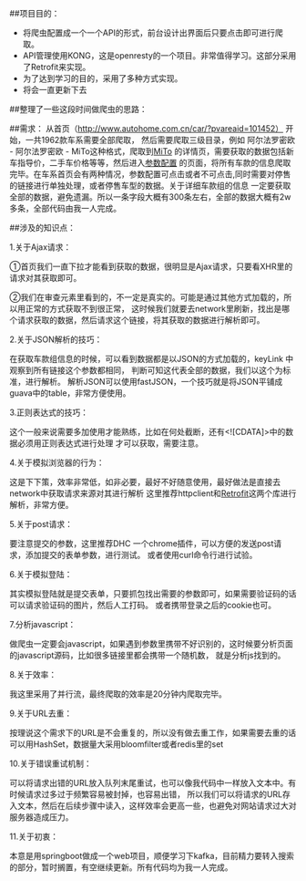 ##项目目的：
- 将爬虫配置成一个一个API的形式，前台设计出界面后只要点击即可进行爬取。
- API管理使用KONG，这是openresty的一个项目。非常值得学习。这部分采用了Retrofit来实现。
- 为了达到学习的目的，采用了多种方式实现。
- 将会一直更新下去

##整理了一些这段时间做爬虫的思路：

##需求：
从首页（http://www.autohome.com.cn/car/?pvareaid=101452） 开始，一共1962款车系需要全部爬取，
然后需要爬取三级目录，例如 阿尔法罗密欧 - 阿尔法罗密欧 - MiTo这种格式，爬取到[MiTo](http://www.autohome.com.cn/715/#levelsource=000000000_0&pvareaid=101594)
的详情页，需要获取的数据包括新车指导价，二手车价格等等，然后进入[参数配置](http://car.autohome.com.cn/config/series/2097.html)
的页面，将所有车款的信息爬取完毕。在车系首页会有两种情况，参数配置可点击或者不可点击,同时需要对停售的链接进行单独处理，或者停售车型的数据。关于详细车款组的信息
一定要获取全部的数据，避免遗漏。所以一条字段大概有300条左右，全部的数据大概有2w多条，全部代码由我一人完成。

##涉及的知识点：

1.关于Ajax请求：

①首页我们一直下拉才能看到获取的数据，很明显是Ajax请求，只要看XHR里的请求对其获取即可。

②我们在审查元素里看到的，不一定是真实的。可能是通过其他方式加载的，所以用正常的方式获取不到很正常，
这时候我们就要去network里刷新，找出是哪个请求获取的数据，然后请求这个链接，将其获取的数据进行解析即可。

2.关于JSON解析的技巧：

在获取车款组信息的时候，可以看到数据都是以JSON的方式加载的，keyLink 中观察到所有链接这个参数都相同，
判断可知这代表全部的数据，我们以这个为标准，进行解析。
解析JSON可以使用fastJSON，一个技巧就是将JSON平铺成guava中的table，非常方便使用。

3.正则表达式的技巧：

这个一般来说需要多加使用才能熟练，比如在何处截断，还有<![CDATA]>中的数据必须用正则表达式进行处理
才可以获取，需要注意。

4.关于模拟浏览器的行为：

这是下下策，效率非常低，如非必要，最好不好随意使用，最好做法是直接去network中获取请求来源对其进行解析
这里推荐httpclient和[Retrofit](http://square.github.io/retrofit/)这两个库进行解析，非常方便。

5.关于post请求：

要注意提交的参数，这里推荐DHC 一个chrome插件，可以方便的发送post请求，添加提交的表单参数，进行测试。
或者使用curl命令行进行试验。


6.关于模拟登陆：

其实模拟登陆就是提交表单，只要抓包找出需要的参数即可，如果需要验证码的话可以请求验证码的图片，然后人工打码。
或者携带登录之后的cookie也可。

7.分析javascript：

做爬虫一定要会javascript，如果遇到参数里携带不好识别的，这时候要分析页面的javascript源码，比如很多链接里都会携带一个随机数，
就是分析js找到的。

8.关于效率：

我这里采用了并行流，最终爬取的效率是20分钟内爬取完毕。

9.关于URL去重：

按理说这个需求下的URL是不会重复的，所以没有做去重工作，如果需要去重的话可以用HashSet，数据量大采用bloomfilter或者redis里的set

10.关于错误重试机制：

可以将请求出错的URL放入队列末尾重试，也可以像我代码中一样放入文本中。有时候请求过多过于频繁容易被封掉，也容易出错，
所以我们可以将请求的URL存入文本，然后在后续步骤中读入，这样效率会更高一些，也避免对网站请求过大对服务器造成压力。

11.关于初衷：

本意是用springboot做成一个web项目，顺便学习下kafka，目前精力要转入搜索的部分，暂时搁置，有空继续更新。所有代码均为我一人完成。



